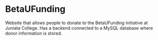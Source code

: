# BetaUFunding
Website that allows people to donate to the BetaUFunding initiative at Juniata College. 
Has a backend connected to a MySQL database where donor information is stored.  
